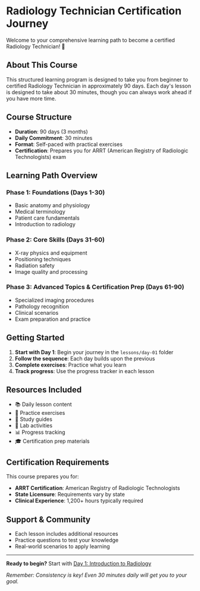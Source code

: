# Radiology Technician Certification Journey

Welcome to your comprehensive learning path to become a certified Radiology Technician! 🏥

## About This Course

This structured learning program is designed to take you from beginner to certified Radiology Technician in approximately 90 days. Each day's lesson is designed to take about 30 minutes, though you can always work ahead if you have more time.

## Course Structure

- **Duration**: 90 days (3 months)
- **Daily Commitment**: 30 minutes
- **Format**: Self-paced with practical exercises
- **Certification**: Prepares you for ARRT (American Registry of Radiologic Technologists) exam

## Learning Path Overview

### Phase 1: Foundations (Days 1-30)
- Basic anatomy and physiology
- Medical terminology
- Patient care fundamentals
- Introduction to radiology

### Phase 2: Core Skills (Days 31-60)
- X-ray physics and equipment
- Positioning techniques
- Radiation safety
- Image quality and processing

### Phase 3: Advanced Topics & Certification Prep (Days 61-90)
- Specialized imaging procedures
- Pathology recognition
- Clinical scenarios
- Exam preparation and practice

## Getting Started

1. **Start with Day 1**: Begin your journey in the `lessons/day-01` folder
2. **Follow the sequence**: Each day builds upon the previous
3. **Complete exercises**: Practice what you learn
4. **Track progress**: Use the progress tracker in each lesson

## Resources Included

- 📚 Daily lesson content
- 🎯 Practice exercises
- 📝 Study guides
- 🧪 Lab activities
- 📊 Progress tracking
- 🎓 Certification prep materials

## Certification Requirements

This course prepares you for:
- **ARRT Certification**: American Registry of Radiologic Technologists
- **State Licensure**: Requirements vary by state
- **Clinical Experience**: 1,200+ hours typically required

## Support & Community

- Each lesson includes additional resources
- Practice questions to test your knowledge
- Real-world scenarios to apply learning

---

**Ready to begin?** Start with [Day 1: Introduction to Radiology](lessons/day-01/README.md)

*Remember: Consistency is key! Even 30 minutes daily will get you to your goal.*
